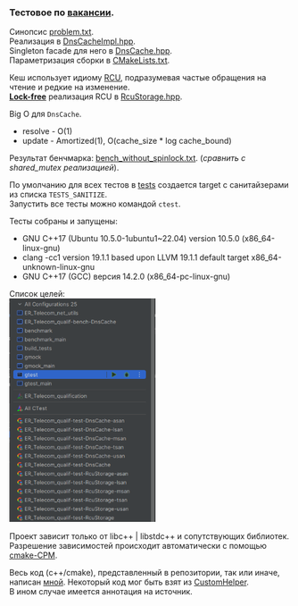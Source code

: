 ### Тестовое по [вакансии](https://hh.ru/vacancy/110746454).

Синопсис [problem.txt](problem.txt). <br/>
Реализация в [DnsCacheImpl.hpp](net_utils/DnsCacheImpl.hpp). <br/>
Singleton facade для него в [DnsCache.hpp](net_utils/DnsCache.hpp). <br/>
Параметризация сборки в [CMakeLists.txt](CMakeLists.txt). <br/>

Кеш использует идиому [RCU](https://en.wikipedia.org/wiki/Read-copy-update), подразумевая частые обращения на чтение и редкие на изменение. <br/>
[**Lock-free**](https://en.wikipedia.org/wiki/Non-blocking_algorithm) реализация RCU в [RcuStorage.hpp](net_utils/RcuStorage.hpp).

Big O для `DnsCache`. 
* resolve - O(1)
* update - Amortized(1), O(cache_size * log cache_bound)

Результат бенчмарка: [bench_without_spinlock.txt](bench_results/bench_without_spinlock.txt).
(*сравнить с shared_mutex реализацией*).

По умолчанию для всех тестов в [tests](net_utils/tests) создается target с санитайзерами из списка `TESTS_SANITIZE`. <br/>
Запустить все тесты можно командой `ctest`.

Тесты собраны и запущены:
* GNU C++17 (Ubuntu 10.5.0-1ubuntu1~22.04) version 10.5.0 (x86_64-linux-gnu)
* clang -cc1 version 19.1.1 based upon LLVM 19.1.1 default target x86_64-unknown-linux-gnu
* GNU C++17 (GCC) версия 14.2.0 (x86_64-pc-linux-gnu)

Список целей: <br/><img alt="targets.png" height="400" src="gifs/targets.png"/>

Проект зависит только от libc++ | libstdc++ и сопутствующих библиотек. <br/>
Разрешение зависимостей происходит автоматически с помощью [cmake-CPM](https://github.com/cpm-cmake/CPM.cmake).

Весь код (c++/cmake), представленный в репозитории, так или иначе, написан [мной](https://github.com/conelov). 
Некоторый код мог быть взят из [CustomHelper](https://github.com/conelov/CustomHelper). <br/>
В ином случае имеется аннотация на источник.